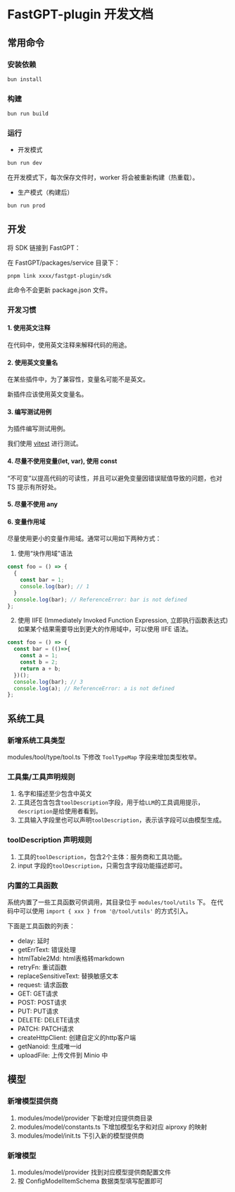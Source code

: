 # FastGPT-plugin 开发文档

## 常用命令

### 安装依赖

```bash
bun install
```

### 构建

```bash
bun run build
```

### 运行

- 开发模式
```bash
bun run dev
```

在开发模式下，每次保存文件时，worker 将会被重新构建（热重载）。

- 生产模式（构建后）
```bash
bun run prod
```

## 开发

将 SDK 链接到 FastGPT：

在 FastGPT/packages/service 目录下：

```
pnpm link xxxx/fastgpt-plugin/sdk
```

此命令不会更新 package.json 文件。

### 开发习惯

#### 1. 使用英文注释
在代码中，使用英文注释来解释代码的用途。

#### 2. 使用英文变量名
在某些插件中，为了兼容性，变量名可能不是英文。

新插件应该使用英文变量名。

#### 3. 编写测试用例

为插件编写测试用例。

我们使用 [vitest](https://vitest.dev) 进行测试。

#### 4. 尽量不使用变量(let, var), 使用 const

“不可变”以提高代码的可读性，并且可以避免变量因错误赋值导致的问题，也对 TS 提示有所好处。

#### 5. 尽量不使用 any

#### 6. 变量作用域

尽量使用更小的变量作用域。通常可以用如下两种方式：

1. 使用“块作用域”语法

```typescript
const foo = () => {
  {
    const bar = 1;
    console.log(bar); // 1
  }
  console.log(bar); // ReferenceError: bar is not defined
};
```

2. 使用 IIFE (Immediately Invoked Function Expression, 立即执行函数表达式)
如果某个结果需要导出到更大的作用域中，可以使用 IIFE 语法。

```typescript
const foo = () => {
  const bar = (()=>{
    const a = 1;
    const b = 2;
    return a + b;
  })();
  console.log(bar); // 3
  console.log(a); // ReferenceError: a is not defined
};
```

## 系统工具

### 新增系统工具类型

modules/tool/type/tool.ts 下修改 `ToolTypeMap` 字段来增加类型枚举。

### 工具集/工具声明规则

1. 名字和描述至少包含中英文
2. 工具还包含包含`toolDescription`字段，用于给`LLM`的工具调用提示，`description`是给使用者看到。
3. 工具输入字段里也可以声明`toolDescription`，表示该字段可以由模型生成。

### toolDescription 声明规则

1. 工具的`toolDescription`，包含2个主体：服务商和工具功能。
2. input 字段的`toolDescription`，只需包含字段功能描述即可。

### 内置的工具函数

系统内置了一些工具函数可供调用，其目录位于 `modules/tool/utils` 下。
在代码中可以使用 `import { xxx } from '@/tool/utils'` 的方式引入。

下面是工具函数的列表：

- delay: 延时
- getErrText: 错误处理
- htmlTable2Md: html表格转markdown
- retryFn: 重试函数
- replaceSensitiveText: 替换敏感文本
- request: 请求函数
- GET: GET请求
- POST: POST请求
- PUT: PUT请求
- DELETE: DELETE请求
- PATCH: PATCH请求
- createHttpClient: 创建自定义的http客户端
- getNanoid: 生成唯一id
- uploadFile: 上传文件到 Minio 中


## 模型

### 新增模型提供商

1. modules/model/provider 下新增对应提供商目录
2. modules/model/constants.ts 下增加模型名字和对应 aiproxy 的映射
3. modules/model/init.ts 下引入新的模型提供商

### 新增模型

1. modules/model/provider 找到对应模型提供商配置文件
2. 按 ConfigModelItemSchema 数据类型填写配置即可



